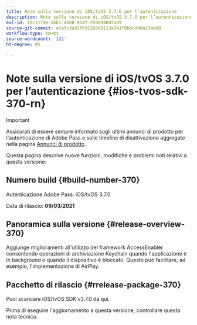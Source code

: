 ```yaml
---
title: Note sulla versione di iOS/tvOS 3.7.0 per l’autenticazione
description: Note sulla versione di iOS/tvOS 3.7.0 per l’autenticazione
exl-id: 19c1179e-16b1-4608-954f-25b0980d7ad9
source-git-commit: ecafc3a92f691203d8113a741f0b6cd00a134e80
workflow-type: tm+mt
source-wordcount: '122'
ht-degree: 0%

---
```


# Note sulla versione di iOS/tvOS 3.7.0 per l’autenticazione {#ios-tvos-sdk-370-rn}

>[!IMPORTANT]
>
> Assicurati di essere sempre informato sugli ultimi annunci di prodotto per l&#39;autenticazione di Adobe Pass e sulle timeline di disattivazione aggregate nella pagina [Annunci di prodotto](/help/authentication/product-announcements.md).

Questa pagina descrive nuove funzioni, modifiche e problemi noti relativi a questa versione:

## Numero build {#build-number-370}

Autenticazione Adobe Pass: iOS/tvOS 3.7.0

Data di rilascio: **09/03/2021**

## Panoramica sulla versione {#release-overview-370}

Aggiunge miglioramenti all&#39;utilizzo del framework AccessEnabler consentendo operazioni di archiviazione Keychain quando l&#39;applicazione è in background o quando il dispositivo è bloccato. Questo può facilitare, ad esempio, l&#39;implementazione di AirPlay.

## Pacchetto di rilascio {#rrelease-package-370}

Puoi scaricare iOS/tvOS SDK v3.7.0 da qui.

Prima di eseguire l&#39;aggiornamento a questa versione, controllare questa nota tecnica.
